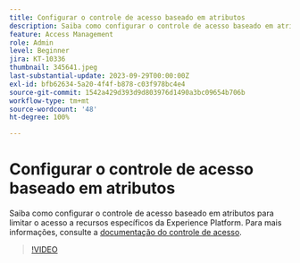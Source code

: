```yaml
---
title: Configurar o controle de acesso baseado em atributos
description: Saiba como configurar o controle de acesso baseado em atributos para controlar o acesso a recursos específicos da Experience Platform.
feature: Access Management
role: Admin
level: Beginner
jira: KT-10336
thumbnail: 345641.jpeg
last-substantial-update: 2023-09-29T00:00:00Z
exl-id: bfb62634-5a20-4f4f-b878-c03f978bc4e4
source-git-commit: 1542a429d393d9d803976d1490a3bc09654b706b
workflow-type: tm+mt
source-wordcount: '48'
ht-degree: 100%

---
```


# Configurar o controle de acesso baseado em atributos

Saiba como configurar o controle de acesso baseado em atributos para limitar o acesso a recursos específicos da Experience Platform. Para mais informações, consulte a [documentação do controle de acesso](https://experienceleague.adobe.com/docs/experience-platform/access-control/abac/overview.html?lang=pt-BR).

>[!VIDEO](https://video.tv.adobe.com/v/345641?learn=on)

